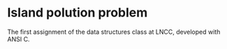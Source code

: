 # Island polution problem 
The first assignment of the data structures class at LNCC, developed with ANSI C.
